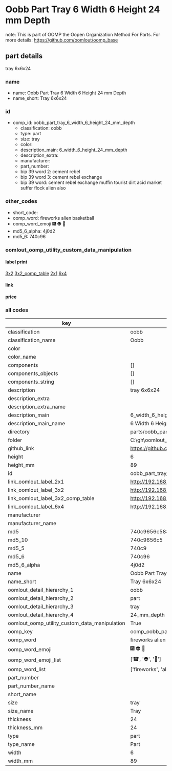# Oobb Part Tray 6 Width 6 Height 24 mm Depth  

note: This is part of OOMP the Oopen Organization Method For Parts. For more details: https://github.com/oomlout/oomp_base

##  part details
  



tray 6x6x24



### name
* name: Oobb Part Tray 6 Width 6 Height 24 mm Depth
* name_short: Tray 6x6x24 
### id
* oomp_id: oobb_part_tray_6_width_6_height_24_mm_depth
  * classification: oobb
  * type: part
  * size: tray
  * color: 
  * description_main: 6_width_6_height_24_mm_depth
  * description_extra: 
  * manufacturer: 
  * part_number: 
  * bip 39 word 2: cement rebel
  * bip 39 word 3: cement rebel exchange
  * bip 39 word: cement rebel exchange muffin tourist dirt acid market suffer flock alien also

### other_codes
* short_code: 
* oomp_word: fireworks alien basketball
* oomp_word_emoji :fireworks: :alien: :basketball:
* md5_6_alpha: 4j0d2
* md5_6: 740c96






### oomlout_oomp_utility_custom_data_manipulation
#### label print
[3x2](http://192.168.1.245:1112/?label=oomp%204j0d2)
[3x2_oomp_table](http://192.168.1.108:1112/?label=oomp%204j0d2)
[2x1](http://192.168.1.242:1112/?label=oomp%204j0d2)
[6x4](http://192.168.1.55:1112/?label=oomp%204j0d2)    

#### link

                              

#### price







### all codes 
| key | value |  
| --- | --- |  
| classification | oobb |  
| classification_name | Oobb |  
| color |  |  
| color_name |  |  
| components | [] |  
| components_objects | [] |  
| components_string | [] |  
| description | tray 6x6x24 |  
| description_extra |  |  
| description_extra_name |  |  
| description_main | 6_width_6_height_24_mm_depth |  
| description_main_name | 6 Width 6 Height 24 mm Depth |  
| directory | parts/oobb_part_tray_6_width_6_height_24_mm_depth |  
| folder | C:\gh\oomlout_oobb_version_4_generated_parts\parts\oobb_part_tray_6_width_6_height_24_mm_depth |  
| github_link | https://github.com/oomlout/oomlout_oomp_part_src/tree/main/parts/oobb_part_tray_6_width_6_height_24_mm_depth |  
| height | 6 |  
| height_mm | 89 |  
| id | oobb_part_tray_6_width_6_height_24_mm_depth |  
| link_oomlout_label_2x1 | http://192.168.1.242:1112/?label=oomp%204j0d2 |  
| link_oomlout_label_3x2 | http://192.168.1.245:1112/?label=oomp%204j0d2 |  
| link_oomlout_label_3x2_oomp_table | http://192.168.1.108:1112/?label=oomp%204j0d2 |  
| link_oomlout_label_6x4 | http://192.168.1.55:1112/?label=oomp%204j0d2 |  
| manufacturer |  |  
| manufacturer_name |  |  
| md5 | 740c9656c588203cfaf2f9129d6cc929 |  
| md5_10 | 740c9656c5 |  
| md5_5 | 740c9 |  
| md5_6 | 740c96 |  
| md5_6_alpha | 4j0d2 |  
| name | Oobb Part Tray 6 Width 6 Height 24 mm Depth |  
| name_short | Tray 6x6x24  |  
| oomlout_detail_hierarchy_1 | oobb |  
| oomlout_detail_hierarchy_2 | part |  
| oomlout_detail_hierarchy_3 | tray |  
| oomlout_detail_hierarchy_4 | 24_mm_depth |  
| oomlout_oomp_utility_custom_data_manipulation | True |  
| oomp_key | oomp_oobb_part_tray_6_width_6_height_24_mm_depth |  
| oomp_word | fireworks alien basketball |  
| oomp_word_emoji | :fireworks: :alien: :basketball: |  
| oomp_word_emoji_list | [':fireworks:', ':alien:', ':basketball:'] |  
| oomp_word_list | ['fireworks', 'alien', 'basketball'] |  
| part_number |  |  
| part_number_name |  |  
| short_name |  |  
| size | tray |  
| size_name | Tray |  
| thickness | 24 |  
| thickness_mm | 24 |  
| type | part |  
| type_name | Part |  
| width | 6 |  
| width_mm | 89 |  
